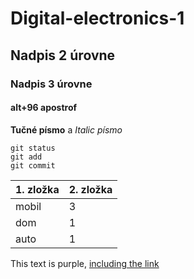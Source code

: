 # Digital-electronics-1
## Nadpis 2 úrovne
### Nadpis 3 úrovne
#### alt+96  apostrof
**Tučné písmo** a
*Italic písmo*
```
git status
git add
git commit
```


| 1. zložka  | 2. zložka | 
| ------------- | ------------- | 
| mobil  | 3  |
| dom | 1  |
| auto | 1  |

<div class="text-purple">
  This text is purple, <a href="#" class="text-inherit">including the link</a>
</div>

